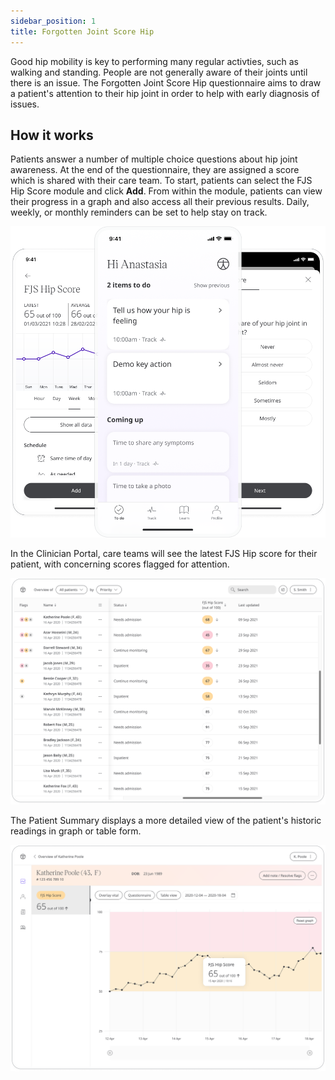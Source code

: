 ```yaml
---
sidebar_position: 1
title: Forgotten Joint Score Hip
---
```


Good hip mobility is key to performing many regular activties, such as walking and standing. People are not generally aware of their joints until there is an issue. The Forgotten Joint Score Hip questionnaire aims to draw a patient's attention to their hip joint in order to help with early diagnosis of issues.

## How it works

Patients answer a number of multiple choice questions about hip joint awareness. At the end of the questionnaire, they are assigned a score which is shared with their care team. To start, patients can select the FJS Hip Score module and click **Add**. From within the module, patients can view their progress in a graph and also access all their previous results. Daily, weekly, or monthly reminders can be set to help stay on track.

![Forgotten Joint Score Hip in the Huma App ](./assets/fjs-hip.png)

In the Clinician Portal, care teams will see the latest FJS Hip score for their patient, with concerning scores flagged for attention.

![Clinician view of Forgotten Joint Score Hip](./assets/cp-patient-list-fjs-hip.png)

The Patient Summary displays a more detailed view of the patient's historic readings in graph or table form.

![Clinician view of Forgotten Joint Score Hip](./assets/cp-patient-summary-fjs-hip.png)
